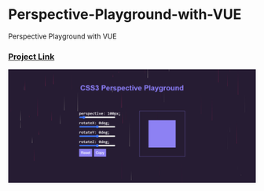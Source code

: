 # Perspective-Playground-with-VUE
Perspective Playground with VUE

<h3><a href="https://abanoubkerols.github.io/Perspective-Playground-with-VUE/">Project Link </a></h3>

<img src="./screencapture-file-D-front-end-VUE-ZTM-Vue-Course-Code-Section-3-New-folder-New-folder-index-html-2023-06-26-04_37_03.png">